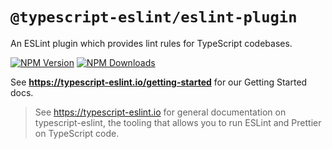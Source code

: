 # `@typescript-eslint/eslint-plugin`

An ESLint plugin which provides lint rules for TypeScript codebases.

[![NPM Version](https://img.shields.io/npm/v/@typescript-eslint/eslint-plugin.svg?style=flat-square)](https://www.npmjs.com/package/@typescript-eslint/eslint-plugin)
[![NPM Downloads](https://img.shields.io/npm/dm/@typescript-eslint/eslint-plugin.svg?style=flat-square)](https://www.npmjs.com/package/@typescript-eslint/eslint-plugin)

 See **<https://typescript-eslint.io/getting-started>** for our Getting Started docs.

> See <https://typescript-eslint.io> for general documentation on typescript-eslint, the tooling that allows you to run ESLint and Prettier on TypeScript code.

<!-- Local path for docs: docs/packages/ESLint_Plugin.mdx -->
